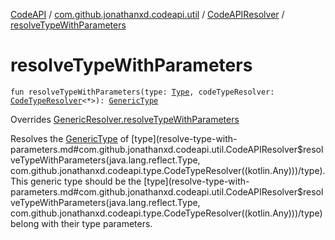 [CodeAPI](../../index.md) / [com.github.jonathanxd.codeapi.util](../index.md) / [CodeAPIResolver](index.md) / [resolveTypeWithParameters](.)

# resolveTypeWithParameters

`fun resolveTypeWithParameters(type: `[`Type`](http://docs.oracle.com/javase/6/docs/api/java/lang/reflect/Type.html)`, codeTypeResolver: `[`CodeTypeResolver`](../../com.github.jonathanxd.codeapi.type/-code-type-resolver/index.md)`<*>): `[`GenericType`](../../com.github.jonathanxd.codeapi.type/-generic-type/index.md)

Overrides [GenericResolver.resolveTypeWithParameters](../-generic-resolver/resolve-type-with-parameters.md)

Resolves the [GenericType](../../com.github.jonathanxd.codeapi.type/-generic-type/index.md) of [type](resolve-type-with-parameters.md#com.github.jonathanxd.codeapi.util.CodeAPIResolver$resolveTypeWithParameters(java.lang.reflect.Type, com.github.jonathanxd.codeapi.type.CodeTypeResolver((kotlin.Any)))/type). This generic type should be the [type](resolve-type-with-parameters.md#com.github.jonathanxd.codeapi.util.CodeAPIResolver$resolveTypeWithParameters(java.lang.reflect.Type, com.github.jonathanxd.codeapi.type.CodeTypeResolver((kotlin.Any)))/type) belong with their type parameters.

